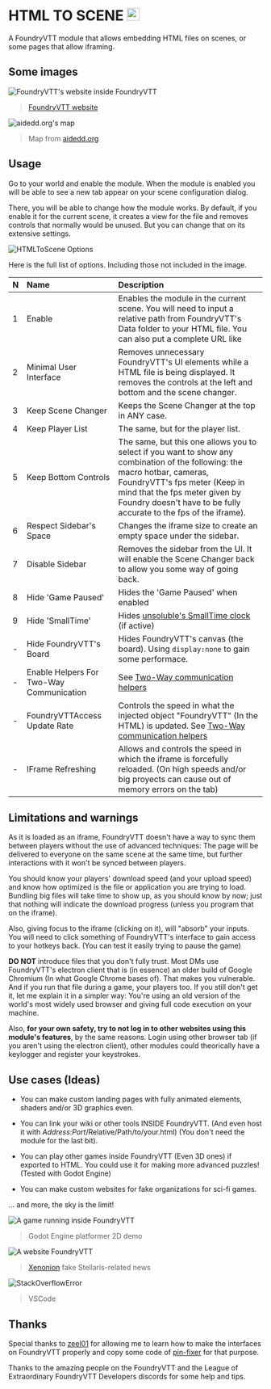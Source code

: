 # HTML TO SCENE <a href='https://ko-fi.com/rollingjaviondox' target='_blank'><img height='35' style='border:0px;height:25px;' src='https://theme.zdassets.com/theme_assets/2141020/171bb773b32c4a72bcc2edfee4d01cbc00d8a004.png' border='0' alt='Buy Me a Coffee at ko-fi.com'/></a>

A FoundryVTT module that allows embedding HTML files on scenes, or some pages that allow iframing.

## Some images

![FoundryVTT's website inside FoundryVTT](exampleimage004.png)
> [FoundryVTT website](https://foundryvtt.com/)

![aidedd.org's map](exampleimage005.png)
> Map from [aidedd.org](https://www.aidedd.org/atlas/index.php?map=R&l=1)

## Usage

Go to your world and enable the module. When the module is enabled you will be able to see a new tab appear on your scene configuration dialog.

There, you will be able to change how the module works. By default, if you enable it for the current scene, it creates a view for the file and removes controls that normally would be unused. But you can change that on its extensive settings.

![HTMLToScene Options](moduleoptions.png)

Here is the full list of options. Including those not included in the image.

|N|Name|Description|
|:--|:---|:---|
|1|Enable|Enables the module in the current scene. You will need to input a relative path from FoundryVTT's Data folder to your HTML file. You can also put a complete URL like |
|2|Minimal User Interface|Removes unnecessary FoundryVTT's UI elements while a HTML file is being displayed. It removes the controls at the left and bottom and the scene changer.|
|3|Keep Scene Changer|Keeps the Scene Changer at the top in ANY case.|
|4|Keep Player List|The same, but for the player list.|
|5|Keep Bottom Controls|The same, but this one allows you to select if you want to show any combination of the following: the macro hotbar, cameras, FoundryVTT's fps meter (Keep in mind that the fps meter given by Foundry doesn't have to be fully accurate to the fps of the iframe).|
|6|Respect Sidebar's Space| Changes the iframe size to create an empty space under the sidebar.
|7|Disable Sidebar| Removes the sidebar from the UI. It will enable the Scene Changer back to allow you some way of going back. |
|8|Hide 'Game Paused' | Hides the 'Game Paused' when enabled |
|9|Hide 'SmallTime' | Hides [unsoluble's SmallTime clock](https://github.com/unsoluble/smalltime) (if active) |
|-|Hide FoundryVTT's Board| Hides FoundryVTT's canvas (the board). Using `display:none` to gain some performace. |
|-|Enable Helpers For Two-Way Communication | See [Two-Way communication helpers](https://github.com/Javiondox/html-to-scene/wiki/Two-way-communication-helpers)|
|-|FoundryVTTAccess Update Rate | Controls the speed in what the injected object "FoundryVTT" (In the HTML) is updated. See [Two-Way communication helpers](https://github.com/Javiondox/html-to-scene/wiki/Two-way-communication-helpers)|
|-|IFrame Refreshing | Allows and controls the speed in which the iframe is forcefully reloaded. (On high speeds and/or big proyects can cause out of memory errors on the tab)|

## Limitations and warnings

As it is loaded as an iframe, FoundryVTT doesn't have a way to sync them between players without the use of advanced techniques: The page will be delivered to everyone on the same scene at the same time, but further interactions with it won't be synced between players.

You should know your players' download speed (and your upload speed) and know how optimized is the file or application you are trying to load. Bundling big files will take time to show up, as you should know by now; just that nothing will indicate the download progress (unless you program that on the iframe).

Also, giving focus to the iframe (clicking on it), will "absorb" your inputs. You will need to click something of FoundryVTT's interface to gain access to your hotkeys back. (You can test it easily trying to pause the game)

**DO NOT** introduce files that you don't fully trust. Most DMs use FoundryVTT's electron client that is (in essence) an older build of Google Chromium (In what Google Chrome bases of). That makes you vulnerable. And if you run that file during a game, your players too. If you still don't get it, let me explain it in a simpler way: You're using an old version of the world's most widely used browser and giving full code execution on your machine.

Also, **for your own safety, try to not log in to other websites using this module's features**, by the same reasons. Login using other browser tab (if you aren't using the electron client), other modules could theorically have a keylogger and register your keystrokes.

## Use cases (Ideas)

- You can make custom landing pages with fully animated elements, shaders and/or 3D graphics even.

- You can link your wiki or other tools INSIDE FoundryVTT. (And even host it with _Address_:_Port_/Relative/Path/to/your.html) (You don't need the module for the last bit).

- You can play other games inside FoundryVTT (Even 3D ones) if exported to HTML. You could use it for making more advanced puzzles! (Tested with Godot Engine)

- You can make custom websites for fake organizations for sci-fi games.

... and more, the sky is the limit!

![A game running inside FoundryVTT](exampleimage001.png)
> Godot Engine platformer 2D demo

![A website FoundryVTT](exampleimage002.png)
> [Xenonion](https://xenonion.com/) fake Stellaris-related news

![StackOverflowError](exampleimage003.png)
> VSCode

## Thanks

Special thanks to [zeel01](https://github.com/zeel01) for allowing me to learn how to make the interfaces on FoundryVTT properly and copy some code of [pin-fixer](https://github.com/zeel01/pin-fixer) for that purpose.

Thanks to the amazing people on the FoundryVTT and the League of Extraordinary FoundryVTT Developers discords for some help and tips.
